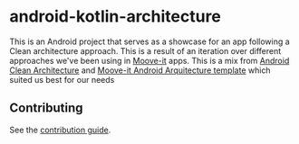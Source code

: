 # android-kotlin-architecture
This is an Android project that serves as a showcase for an app following a Clean architecture approach. This is a result of an iteration over different approaches we've been using in [Moove-it](http://www.moove-it.com) apps. This is a mix from [Android Clean Architecture](https://github.com/android10/Android-CleanArchitecture) and [Moove-it Android Arquitecture template](https://github.com/moove-it/android-arquitecture-template) which suited us best for our needs

## Contributing

See the [contribution guide](CONTRIBUTING.md).
